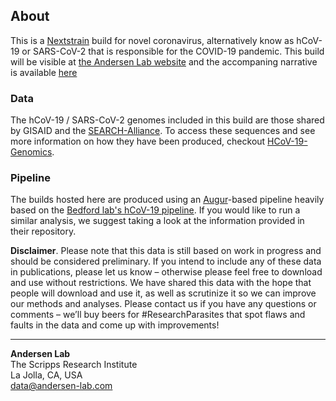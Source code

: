 ## About
This is a [Nextstrain](https://nextstrain.org) build for novel coronavirus, alternatively know as hCoV-19 or SARS-CoV-2 that is responsible for the COVID-19 pandemic. This build will be visible at [the Andersen Lab website](https://andersen-lab.com/secrets/data/hcov-19-genomics/) and the accompaning narrative is available [here](https://nextstrain.org/community/narratives/andersen-lab/HCoV-19-Genomics-Nextstrain) 

### Data
The hCoV-19 / SARS-CoV-2 genomes included in this build are those shared by GISAID and the [SEARCH-Alliance](https://searchcovid.info/). To access these sequences and see more information on how they have been produced, checkout [HCoV-19-Genomics](https://github.com/andersen-lab/HCoV-19-Genomics).

### Pipeline
The builds hosted here are produced using an [Augur](https://github.com/nextstrain/augur)-based pipeline heavily based on the [Bedford lab's hCoV-19 pipeline](https://github.com/nextstrain/ncov). If you would like to run a similar analysis, we suggest taking a look at the information provided in their repository.

**Disclaimer**. Please note that this data is still based on work in progress and should be considered preliminary. If you intend to include any of these data in publications, please let us know – otherwise please feel free to download and use without restrictions. We have shared this data with the hope that people will download and use it, as well as scrutinize it so we can improve our methods and analyses. Please contact us if you have any questions or comments – we’ll buy beers for #ResearchParasites that spot flaws and faults in the data and come up with improvements!

---
**Andersen Lab**  
The Scripps Research Institute  
La Jolla, CA, USA  
[data@andersen-lab.com](mailto:data@andersen-lab.com)
